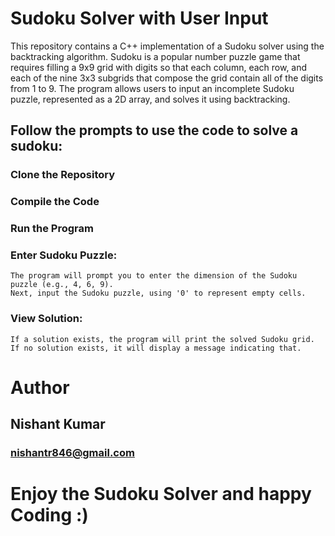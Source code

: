 # Sudoku Solver with User Input
This repository contains a C++ implementation of a Sudoku solver using the backtracking algorithm. Sudoku is a popular number puzzle game that requires filling a 9x9 grid with digits so that each column, each row, and each of the nine 3x3 subgrids that compose the grid contain all of the digits from 1 to 9. The program allows users to input an incomplete Sudoku puzzle, represented as a 2D array, and solves it using backtracking.

## Follow the prompts to use the code to solve a sudoku:
### Clone the Repository
### Compile the Code
### Run the Program
### Enter Sudoku Puzzle:
    The program will prompt you to enter the dimension of the Sudoku puzzle (e.g., 4, 6, 9).
    Next, input the Sudoku puzzle, using '0' to represent empty cells.

### View Solution:
    If a solution exists, the program will print the solved Sudoku grid.
    If no solution exists, it will display a message indicating that.

# Author
## Nishant Kumar
### nishantr846@gmail.com
# Enjoy the Sudoku Solver and happy Coding :)


